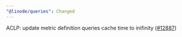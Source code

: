 ```yaml
---
"@linode/queries": Changed
---
```


ACLP: update metric definition queries cache time to inifinity ([#12887](https://github.com/linode/manager/pull/12887))
